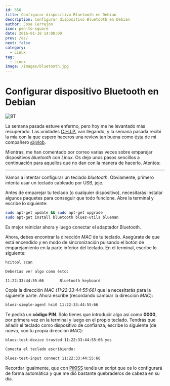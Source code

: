 ```yaml
---
id: 656
title: Configurar dispositivo Bluetooth en Debian
description: Configurar dispositivo Bluetooth en Debian
author: Jose Cerrejon
icon: pen-to-square
date: 2016-01-18 14:00:00
prev: /es/
next: false
category:
  - Linux
tag:
  - Linux
image: /images/bluetooth.jpg
---
```


# Configurar dispositivo Bluetooth en Debian

![BT](/images/bluetooth.jpg)

La semana pasada estuve enfermo, pero hoy me he levantado más recuperado. Las unidades [C.H.I.P.](/post.php?id=559) van llegando, y la semana pasada recibí la mía con la que espero haceros una review tan buena como [ésta](http://simplelab.org/web/c-h-i-p-el-primer-ordenador-del-mundo-que-cuesta-solo-9/) de mi compañero [@jvlob](http://twitter.com/jvlob).

Mientras, me han comentado por correo varias veces sobre emparejar dispositivos *bluetooth* con *Linux*. Os dejo unos pasos sencillos a continuación para aquellos que no dan con la manera de hacerlo. Atentos:

- - -
Vamos a intentar configurar un teclado *bluetooth*. Obviamente, primero intenta usar un teclado cableado por USB, jeje.

Antes de emparejar tu teclado (o cualquier dispositivo), necesitarás instalar algunos paquetes para conseguir que todo funcione. Abre la terminal y escribe lo siguiente:

```bash
sudo apt-get update && sudo apt-get upgrade
sudo apt-get install bluetooth bluez-utils blueman
```

Es mejor reiniciar ahora y luego conectar el adaptador Bluetooth.

Ahora, debes encontrar la dirección *MAC* de tu teclado. Asegúrate de que está encendido y en modo de sincronización pulsando el botón de emparejamiento en la parte inferior del teclado. En el terminal, escribe lo siguiente:

```bash
hcitool scan

Deberías ver algo como ésto:

11:22:33:44:55:66       Bluetooth keyboard
```

Copia la dirección *MAC (11:22:33:44:55:66)* que la necesitarás para la siguiente parte. Ahora escribe (recordando cambiar la dirección *MAC*):

```bash
bluez-simple-agent hci0 11:22:33:44:55:66
```

Te pedirá un **código PIN**. Sólo tienes que introducir algo así como **0000**, por primera vez en la terminal y luego en el propio teclado. Tendrás que añadir el teclado como dispositivo de confianza, escribe lo siguiente (de nuevo, con tu propia dirección *MAC*):

```bash
bluez-test-device trusted 11:22:33:44:55:66 yes

Conecta el teclado escribiendo:

bluez-test-input connect 11:22:33:44:55:66
```

Recordar igualmente, que con [PiKISS](https://github.com/jmcerrejon/PiKISS) tenéis un script que os lo configurará de forma automática y que me dió bastante quebraderos de cabeza en su día.